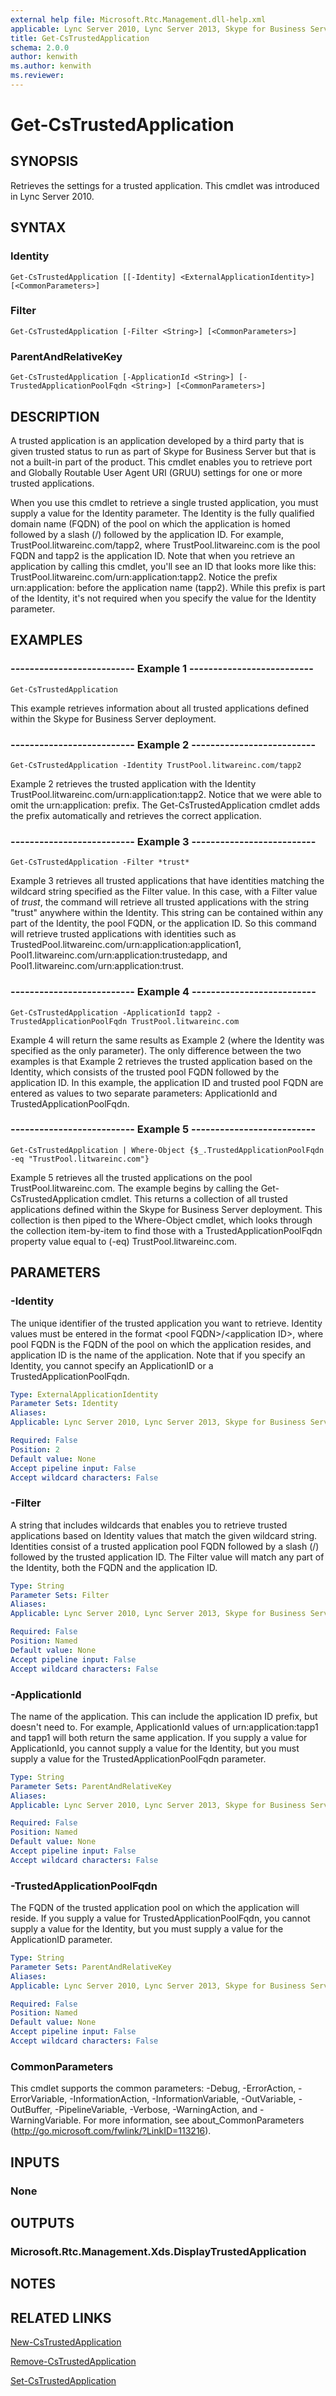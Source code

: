 ```yaml
---
external help file: Microsoft.Rtc.Management.dll-help.xml
applicable: Lync Server 2010, Lync Server 2013, Skype for Business Server 2015, Skype for Business Server 2019
title: Get-CsTrustedApplication
schema: 2.0.0
author: kenwith
ms.author: kenwith
ms.reviewer:
---
```


# Get-CsTrustedApplication

## SYNOPSIS
Retrieves the settings for a trusted application.
This cmdlet was introduced in Lync Server 2010.


## SYNTAX

### Identity
```
Get-CsTrustedApplication [[-Identity] <ExternalApplicationIdentity>] [<CommonParameters>]
```

### Filter
```
Get-CsTrustedApplication [-Filter <String>] [<CommonParameters>]
```

### ParentAndRelativeKey
```
Get-CsTrustedApplication [-ApplicationId <String>] [-TrustedApplicationPoolFqdn <String>] [<CommonParameters>]
```

## DESCRIPTION
A trusted application is an application developed by a third party that is given trusted status to run as part of Skype for Business Server but that is not a built-in part of the product.
This cmdlet enables you to retrieve port and Globally Routable User Agent URI (GRUU) settings for one or more trusted applications.

When you use this cmdlet to retrieve a single trusted application, you must supply a value for the Identity parameter.
The Identity is the fully qualified domain name (FQDN) of the pool on which the application is homed followed by a slash (/) followed by the application ID.
For example, TrustPool.litwareinc.com/tapp2, where TrustPool.litwareinc.com is the pool FQDN and tapp2 is the application ID.
Note that when you retrieve an application by calling this cmdlet, you'll see an ID that looks more like this: TrustPool.litwareinc.com/urn:application:tapp2.
Notice the prefix urn:application: before the application name (tapp2).
While this prefix is part of the Identity, it's not required when you specify the value for the Identity parameter.


## EXAMPLES

### -------------------------- Example 1 --------------------------
```
Get-CsTrustedApplication
```

This example retrieves information about all trusted applications defined within the Skype for Business Server deployment.

### -------------------------- Example 2 --------------------------
```
Get-CsTrustedApplication -Identity TrustPool.litwareinc.com/tapp2
```

Example 2 retrieves the trusted application with the Identity TrustPool.litwareinc.com/urn:application:tapp2.
Notice that we were able to omit the urn:application: prefix.
The Get-CsTrustedApplication cmdlet adds the prefix automatically and retrieves the correct application.

### -------------------------- Example 3 --------------------------
```
Get-CsTrustedApplication -Filter *trust*
```

Example 3 retrieves all trusted applications that have identities matching the wildcard string specified as the Filter value.
In this case, with a Filter value of *trust*, the command will retrieve all trusted applications with the string "trust" anywhere within the Identity.
This string can be contained within any part of the Identity, the pool FQDN, or the application ID.
So this command will retrieve trusted applications with identities such as TrustedPool.litwareinc.com/urn:application:application1, Pool1.litwareinc.com/urn:application:trustedapp, and Pool1.litwareinc.com/urn:application:trust.

### -------------------------- Example 4 --------------------------
```
Get-CsTrustedApplication -ApplicationId tapp2 -TrustedApplicationPoolFqdn TrustPool.litwareinc.com
```

Example 4 will return the same results as Example 2 (where the Identity was specified as the only parameter).
The only difference between the two examples is that Example 2 retrieves the trusted application based on the Identity, which consists of the trusted pool FQDN followed by the application ID.
In this example, the application ID and trusted pool FQDN are entered as values to two separate parameters: ApplicationId and TrustedApplicationPoolFqdn.

### -------------------------- Example 5 --------------------------
```
Get-CsTrustedApplication | Where-Object {$_.TrustedApplicationPoolFqdn -eq "TrustPool.litwareinc.com"}
```

Example 5 retrieves all the trusted applications on the pool TrustPool.litwareinc.com.
The example begins by calling the Get-CsTrustedApplication cmdlet.
This returns a collection of all trusted applications defined within the Skype for Business Server deployment.
This collection is then piped to the Where-Object cmdlet, which looks through the collection item-by-item to find those with a TrustedApplicationPoolFqdn property value equal to (-eq) TrustPool.litwareinc.com.


## PARAMETERS

### -Identity
The unique identifier of the trusted application you want to retrieve.
Identity values must be entered in the format \<pool FQDN\>/\<application ID\>, where pool FQDN is the FQDN of the pool on which the application resides, and application ID is the name of the application.
Note that if you specify an Identity, you cannot specify an ApplicationID or a TrustedApplicationPoolFqdn.

```yaml
Type: ExternalApplicationIdentity
Parameter Sets: Identity
Aliases: 
Applicable: Lync Server 2010, Lync Server 2013, Skype for Business Server 2015, Skype for Business Server 2019

Required: False
Position: 2
Default value: None
Accept pipeline input: False
Accept wildcard characters: False
```

### -Filter
A string that includes wildcards that enables you to retrieve trusted applications based on Identity values that match the given wildcard string.
Identities consist of a trusted application pool FQDN followed by a slash (/) followed by the trusted application ID.
The Filter value will match any part of the Identity, both the FQDN and the application ID.

```yaml
Type: String
Parameter Sets: Filter
Aliases: 
Applicable: Lync Server 2010, Lync Server 2013, Skype for Business Server 2015, Skype for Business Server 2019

Required: False
Position: Named
Default value: None
Accept pipeline input: False
Accept wildcard characters: False
```

### -ApplicationId
The name of the application.
This can include the application ID prefix, but doesn't need to.
For example, ApplicationId values of urn:application:tapp1 and tapp1 will both return the same application.
If you supply a value for ApplicationId, you cannot supply a value for the Identity, but you must supply a value for the TrustedApplicationPoolFqdn parameter.

```yaml
Type: String
Parameter Sets: ParentAndRelativeKey
Aliases: 
Applicable: Lync Server 2010, Lync Server 2013, Skype for Business Server 2015, Skype for Business Server 2019

Required: False
Position: Named
Default value: None
Accept pipeline input: False
Accept wildcard characters: False
```

### -TrustedApplicationPoolFqdn
The FQDN of the trusted application pool on which the application will reside.
If you supply a value for TrustedApplicationPoolFqdn, you cannot supply a value for the Identity, but you must supply a value for the ApplicationID parameter.

```yaml
Type: String
Parameter Sets: ParentAndRelativeKey
Aliases: 
Applicable: Lync Server 2010, Lync Server 2013, Skype for Business Server 2015, Skype for Business Server 2019

Required: False
Position: Named
Default value: None
Accept pipeline input: False
Accept wildcard characters: False
```

### CommonParameters
This cmdlet supports the common parameters: -Debug, -ErrorAction, -ErrorVariable, -InformationAction, -InformationVariable, -OutVariable, -OutBuffer, -PipelineVariable, -Verbose, -WarningAction, and -WarningVariable. For more information, see about_CommonParameters (http://go.microsoft.com/fwlink/?LinkID=113216).


## INPUTS

### None


## OUTPUTS

### Microsoft.Rtc.Management.Xds.DisplayTrustedApplication


## NOTES


## RELATED LINKS

[New-CsTrustedApplication](New-CsTrustedApplication.md)

[Remove-CsTrustedApplication](Remove-CsTrustedApplication.md)

[Set-CsTrustedApplication](Set-CsTrustedApplication.md)

